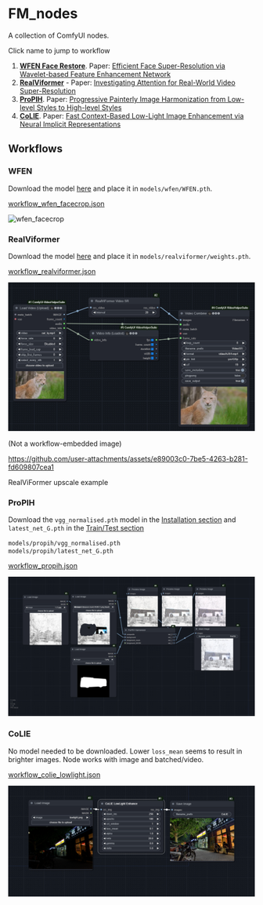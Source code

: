 # FM_nodes

A collection of ComfyUI nodes.

Click name to jump to workflow
1. [**WFEN Face Restore**](#wfen). Paper: [Efficient Face Super-Resolution via Wavelet-based Feature Enhancement Network](https://github.com/PRIS-CV/WFEN)
2. [**RealViformer**](#realviformer) - Paper: [Investigating Attention for Real-World Video Super-Resolution](https://github.com/Yuehan717/RealViformer)
3. [**ProPIH**](#propih). Paper: [Progressive Painterly Image Harmonization from Low-level Styles to High-level Styles](https://github.com/bcmi/ProPIH-Painterly-Image-Harmonization)
4. [**CoLIE**](#colie). Paper: [Fast Context-Based Low-Light Image Enhancement via Neural Implicit Representations](https://github.com/ctom2/colie)
   
## Workflows

### WFEN

Download the model [here](https://github.com/PRIS-CV/WFEN?tab=readme-ov-file#getting-started) and place it in `models/wfen/WFEN.pth`.

[workflow_wfen_facecrop.json](workflow/workflow_wfen_facecrop.json)

![wfen_facecrop](workflow/wfen_facecrop.png)

### RealViformer

Download the model [here](https://github.com/Yuehan717/RealViformer?tab=readme-ov-file#usage) and place it in `models/realviformer/weights.pth`.

[workflow_realviformer.json](workflow/workflow_realviformer.json)

![realviformer_example](example_realviformer.png)

(Not a workflow-embedded image)

https://github.com/user-attachments/assets/e89003c0-7be5-4263-b281-fd609807cea1

RealViFormer upscale example

### ProPIH

Download the `vgg_normalised.pth` model in the [Installation section](https://github.com/bcmi/ProPIH-Painterly-Image-Harmonization?tab=readme-ov-file#installation) and `latest_net_G.pth` in the [Train/Test section](https://github.com/bcmi/ProPIH-Painterly-Image-Harmonization?tab=readme-ov-file#propih-traintest)

```
models/propih/vgg_normalised.pth
models/propih/latest_net_G.pth
```

[workflow_propih.json](workflow/workflow_realviformer.json)

![propih](workflow/propih.png)

### CoLIE

No model needed to be downloaded. Lower `loss_mean` seems to result in brighter images. Node works with image and batched/video.

[workflow_colie_lowlight.json](workflow/workflow_colie_lowlight.json)

![colie_lowlight](workflow/colie_lowlight.png)

